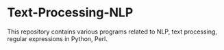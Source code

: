 # Text-Processing-NLP
This repository contains various programs related to NLP, text processing, regular expressions in Python, Perl.
